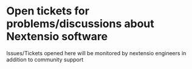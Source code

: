 # Open tickets for problems/discussions about Nextensio software

 Issues/Tickets opened here will be monitored by nextensio engineers in addition to community support 
